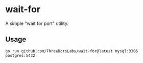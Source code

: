 # wait-for

A simple "wait for port" utility.

## Usage

```
go run github.com/ThreeDotsLabs/wait-for@latest mysql:3306 postgres:5432
```
